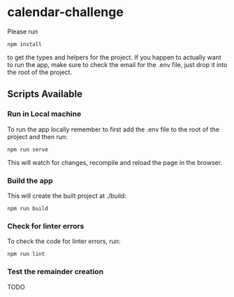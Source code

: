 # calendar-challenge

Please run 
```
npm install
```
to get the types and helpers for the project.
If you happen to actually want to run the app, make sure to check the email for the .env file, just drop it into the root of the project.

## Scripts Available
### Run in Local machine
To run the app locally remember to first add the .env file to the root of the project and then run:
```
npm run serve
```
This will watch for changes, recompile and reload the page in the browser.
### Build the app
This will create the built project at ./build:
```
npm run build
```
### Check for linter errors
To check the code for linter errors, run:
```
npm run lint
```
### Test the remainder creation
TODO

